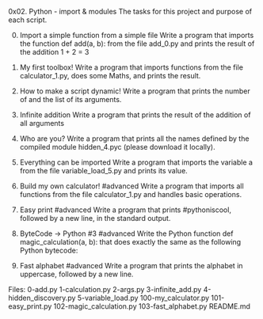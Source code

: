 0x02. Python - import & modules
The tasks for this project and purpose of each script.

0. Import a simple function from a simple file
Write a program that imports the function def add(a, b): from the file add_0.py and prints the result of the addition 1 + 2 = 3

1. My first toolbox!
Write a program that imports functions from the file calculator_1.py, does some Maths, and prints the result.

2. How to make a script dynamic!
Write a program that prints the number of and the list of its arguments.

3. Infinite addition
Write a program that prints the result of the addition of all arguments

4. Who are you?
Write a program that prints all the names defined by the compiled module hidden_4.pyc (please download it locally).

5. Everything can be imported
Write a program that imports the variable a from the file variable_load_5.py and prints its value.

6. Build my own calculator! #advanced
Write a program that imports all functions from the file calculator_1.py and handles basic operations.

7. Easy print #advanced
Write a program that prints #pythoniscool, followed by a new line, in the standard output.

8. ByteCode -> Python #3 #advanced
Write the Python function def magic_calculation(a, b): that does exactly the same as the following Python bytecode:

9. Fast alphabet #advanced
Write a program that prints the alphabet in uppercase, followed by a new line.

Files: 0-add.py 1-calculation.py 2-args.py 3-infinite_add.py 4-hidden_discovery.py 5-variable_load.py 100-my_calculator.py 101-easy_print.py 102-magic_calculation.py 103-fast_alphabet.py README.md